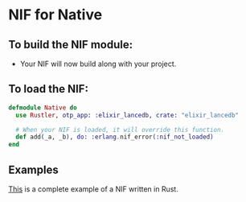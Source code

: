 # NIF for Native

## To build the NIF module:

- Your NIF will now build along with your project.

## To load the NIF:

```elixir
defmodule Native do
  use Rustler, otp_app: :elixir_lancedb, crate: "elixir_lancedb"

  # When your NIF is loaded, it will override this function.
  def add(_a, _b), do: :erlang.nif_error(:nif_not_loaded)
end
```

## Examples

[This](https://github.com/rusterlium/NifIo) is a complete example of a NIF written in Rust.
